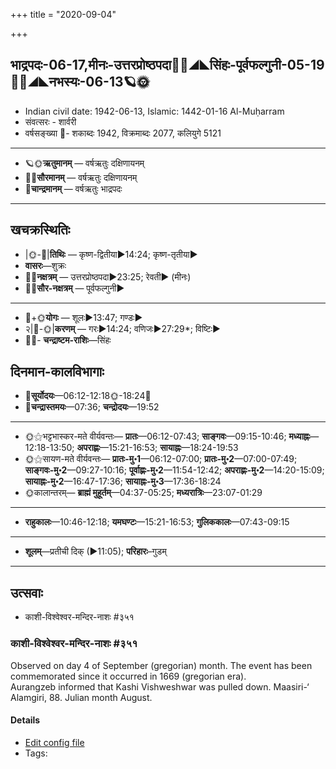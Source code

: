 +++
title = "2020-09-04"

+++
## भाद्रपदः-06-17,मीनः-उत्तरप्रोष्ठपदा🌛🌌◢◣सिंहः-पूर्वफल्गुनी-05-19🌌🌞◢◣नभस्यः-06-13🪐🌞
- Indian civil date: 1942-06-13, Islamic: 1442-01-16 Al-Muḥarram
- संवत्सरः - शार्वरी
- वर्षसङ्ख्या 🌛- शकाब्दः 1942, विक्रमाब्दः 2077, कलियुगे 5121
___________________
- 🪐🌞**ऋतुमानम्** — वर्षऋतुः दक्षिणायनम्
- 🌌🌞**सौरमानम्** — वर्षऋतुः दक्षिणायनम्
- 🌛**चान्द्रमानम्** — वर्षऋतुः भाद्रपदः
___________________


## खचक्रस्थितिः
- |🌞-🌛|**तिथिः** — कृष्ण-द्वितीया►14:24; कृष्ण-तृतीया►  
- **वासरः**—शुक्रः  
- 🌌🌛**नक्षत्रम्** — उत्तरप्रोष्ठपदा►23:25; रेवती► (मीनः)  
- 🌌🌞**सौर-नक्षत्रम्** — पूर्वफल्गुनी►  
___________________
- 🌛+🌞**योगः** — शूलः►13:47; गण्डः►  
- २|🌛-🌞|**करणम्** — गरः►14:24; वणिजः►27:29*; विष्टिः►  
- 🌌🌛- **चन्द्राष्टम-राशिः**—सिंहः  


## दिनमान-कालविभागाः
- 🌅**सूर्योदयः**—06:12-12:18🌞️-18:24🌇  
- 🌛**चन्द्रास्तमयः**—07:36; **चन्द्रोदयः**—19:52  
___________________
- 🌞⚝भट्टभास्कर-मते वीर्यवन्तः— **प्रातः**—06:12-07:43; **साङ्गवः**—09:15-10:46; **मध्याह्नः**—12:18-13:50; **अपराह्णः**—15:21-16:53; **सायाह्नः**—18:24-19:53  
- 🌞⚝सायण-मते वीर्यवन्तः— **प्रातः-मु॰1**—06:12-07:00; **प्रातः-मु॰2**—07:00-07:49; **साङ्गवः-मु॰2**—09:27-10:16; **पूर्वाह्णः-मु॰2**—11:54-12:42; **अपराह्णः-मु॰2**—14:20-15:09; **सायाह्नः-मु॰2**—16:47-17:36; **सायाह्नः-मु॰3**—17:36-18:24  
- 🌞कालान्तरम्— **ब्राह्मं मुहूर्तम्**—04:37-05:25; **मध्यरात्रिः**—23:07-01:29  
___________________
- **राहुकालः**—10:46-12:18; **यमघण्टः**—15:21-16:53; **गुलिककालः**—07:43-09:15  
___________________
- **शूलम्**—प्रतीची दिक् (►11:05); **परिहारः**–गुडम्  
___________________

## उत्सवाः
- काशी-विश्वेश्वर-मन्दिर-नाशः #३५१
### काशी-विश्वेश्वर-मन्दिर-नाशः #३५१

Observed on day 4 of September (gregorian) month. The event has been commemorated since it occurred in 1669 (gregorian era).  
Aurangzeb informed that Kashi Vishweshwar was pulled down. Maasiri-‘ Alamgiri, 88. Julian month August.

#### Details
- [Edit config file](https://github.com/jyotisham/adyatithi/tree/master/mahApuruSha/xatra-later/gregorian/day/09/04/kAshI-vishveshvara-mandira-nAshaH.toml)
- Tags: 


